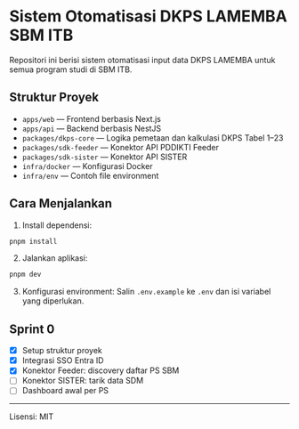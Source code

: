 # Sistem Otomatisasi DKPS LAMEMBA SBM ITB

Repositori ini berisi sistem otomatisasi input data DKPS LAMEMBA untuk semua program studi di SBM ITB.

## Struktur Proyek

- `apps/web` — Frontend berbasis Next.js
- `apps/api` — Backend berbasis NestJS
- `packages/dkps-core` — Logika pemetaan dan kalkulasi DKPS Tabel 1–23
- `packages/sdk-feeder` — Konektor API PDDIKTI Feeder
- `packages/sdk-sister` — Konektor API SISTER
- `infra/docker` — Konfigurasi Docker
- `infra/env` — Contoh file environment

## Cara Menjalankan

1. Install dependensi:
```bash
pnpm install
```

2. Jalankan aplikasi:
```bash
pnpm dev
```

3. Konfigurasi environment:
Salin `.env.example` ke `.env` dan isi variabel yang diperlukan.

## Sprint 0
- [x] Setup struktur proyek
- [x] Integrasi SSO Entra ID
- [x] Konektor Feeder: discovery daftar PS SBM
- [ ] Konektor SISTER: tarik data SDM
- [ ] Dashboard awal per PS

---
Lisensi: MIT

